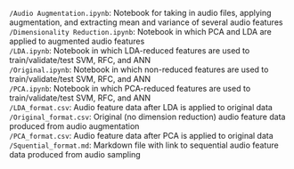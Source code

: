 `/Audio Augmentation.ipynb`: Notebook for taking in audio files, applying augmentation, and extracting mean and variance of several audio features  
`/Dimensionality Reduction.ipynb`: Notebook in which PCA and LDA are applied to augmented audio features  
`/LDA.ipynb`: Notebook in which LDA-reduced features are used to train/validate/test SVM, RFC, and ANN  
`/Original.ipynb`: Notebook in which non-reduced features are used to train/validate/test SVM, RFC, and ANN  
`/PCA.ipynb`: Notebook in which PCA-reduced features are used to train/validate/test SVM, RFC, and ANN  
`/LDA_format.csv`: Audio feature data after LDA is applied to original data  
`/Original_format.csv`: Original (no dimension reduction) audio feature data produced from audio augmentation  
`/PCA_format.csv`: Audio feature data after PCA is applied to original data  
`/Squential_format.md`: Markdown file with link to sequential audio feature data produced from audio sampling  
